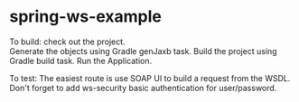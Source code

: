 # spring-ws-example

To build:
check out the project.  
Generate the objects using Gradle genJaxb task.
Build the project using Gradle build task.
Run the Application.

To test:
The easiest route is use SOAP UI to build a request from the WSDL.  
Don't forget to add ws-security basic authentication for user/password.

